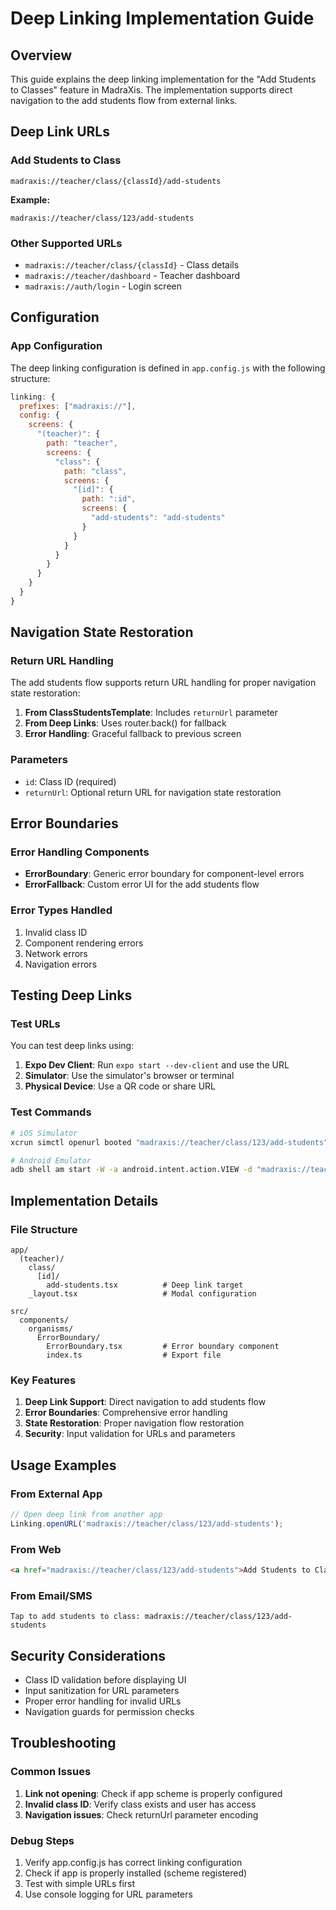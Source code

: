 # Deep Linking Implementation Guide

## Overview
This guide explains the deep linking implementation for the "Add Students to Classes" feature in MadraXis. The implementation supports direct navigation to the add students flow from external links.

## Deep Link URLs

### Add Students to Class
```
madraxis://teacher/class/{classId}/add-students
```

**Example:**
```
madraxis://teacher/class/123/add-students
```

### Other Supported URLs
- `madraxis://teacher/class/{classId}` - Class details
- `madraxis://teacher/dashboard` - Teacher dashboard
- `madraxis://auth/login` - Login screen

## Configuration

### App Configuration
The deep linking configuration is defined in `app.config.js` with the following structure:

```javascript
linking: {
  prefixes: ["madraxis://"],
  config: {
    screens: {
      "(teacher)": {
        path: "teacher",
        screens: {
          "class": {
            path: "class",
            screens: {
              "[id]": {
                path: ":id",
                screens: {
                  "add-students": "add-students"
                }
              }
            }
          }
        }
      }
    }
  }
}
```

## Navigation State Restoration

### Return URL Handling
The add students flow supports return URL handling for proper navigation state restoration:

1. **From ClassStudentsTemplate**: Includes `returnUrl` parameter
2. **From Deep Links**: Uses router.back() for fallback
3. **Error Handling**: Graceful fallback to previous screen

### Parameters
- `id`: Class ID (required)
- `returnUrl`: Optional return URL for navigation state restoration

## Error Boundaries

### Error Handling Components
- **ErrorBoundary**: Generic error boundary for component-level errors
- **ErrorFallback**: Custom error UI for the add students flow

### Error Types Handled
1. Invalid class ID
2. Component rendering errors
3. Network errors
4. Navigation errors

## Testing Deep Links

### Test URLs
You can test deep links using:

1. **Expo Dev Client**: Run `expo start --dev-client` and use the URL
2. **Simulator**: Use the simulator's browser or terminal
3. **Physical Device**: Use a QR code or share URL

### Test Commands
```bash
# iOS Simulator
xcrun simctl openurl booted "madraxis://teacher/class/123/add-students"

# Android Emulator
adb shell am start -W -a android.intent.action.VIEW -d "madraxis://teacher/class/123/add-students"
```

## Implementation Details

### File Structure
```
app/
  (teacher)/
    class/
      [id]/
        add-students.tsx          # Deep link target
    _layout.tsx                   # Modal configuration

src/
  components/
    organisms/
      ErrorBoundary/
        ErrorBoundary.tsx         # Error boundary component
        index.ts                  # Export file
```

### Key Features
1. **Deep Link Support**: Direct navigation to add students flow
2. **Error Boundaries**: Comprehensive error handling
3. **State Restoration**: Proper navigation flow restoration
4. **Security**: Input validation for URLs and parameters

## Usage Examples

### From External App
```javascript
// Open deep link from another app
Linking.openURL('madraxis://teacher/class/123/add-students');
```

### From Web
```html
<a href="madraxis://teacher/class/123/add-students">Add Students to Class 123</a>
```

### From Email/SMS
```
Tap to add students to class: madraxis://teacher/class/123/add-students
```

## Security Considerations
- Class ID validation before displaying UI
- Input sanitization for URL parameters
- Proper error handling for invalid URLs
- Navigation guards for permission checks

## Troubleshooting

### Common Issues
1. **Link not opening**: Check if app scheme is properly configured
2. **Invalid class ID**: Verify class exists and user has access
3. **Navigation issues**: Check returnUrl parameter encoding

### Debug Steps
1. Verify app.config.js has correct linking configuration
2. Check if app is properly installed (scheme registered)
3. Test with simple URLs first
4. Use console logging for URL parameters